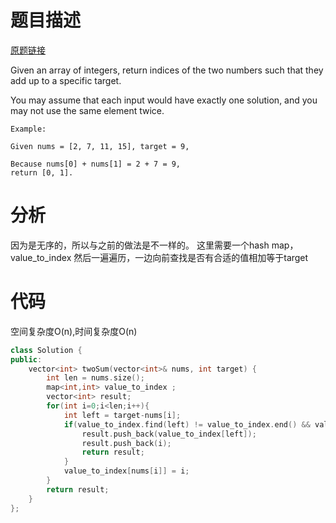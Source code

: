 # 题目描述

[原题链接](https://leetcode.com/problems/two-sum/)

Given an array of integers, return indices of the two numbers such that they add up to a specific target.

You may assume that each input would have exactly one solution, and you may not use the same element twice.

```
Example:

Given nums = [2, 7, 11, 15], target = 9,

Because nums[0] + nums[1] = 2 + 7 = 9,
return [0, 1].

```

<!--more-->

# 分析
因为是无序的，所以与之前的做法是不一样的。
这里需要一个hash map，value_to_index
然后一遍遍历，一边向前查找是否有合适的值相加等于target

# 代码
空间复杂度O(n),时间复杂度O(n)
```C++
class Solution {
public:
    vector<int> twoSum(vector<int>& nums, int target) {
        int len = nums.size();
        map<int,int> value_to_index ;
        vector<int> result;
        for(int i=0;i<len;i++){
            int left = target-nums[i];
            if(value_to_index.find(left) != value_to_index.end() && value_to_index[left] != i ){
                result.push_back(value_to_index[left]);
                result.push_back(i);
                return result;
            }
            value_to_index[nums[i]] = i;
        }
        return result;
    }
};
```
